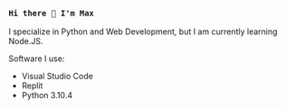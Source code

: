 ### `Hi there 👋 I'm Max`

I specialize in Python and Web Development, but I am currently learning Node.JS.

Software I use:
- Visual Studio Code
- Replit
- Python 3.10.4
